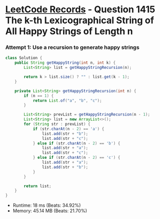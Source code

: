 # [LeetCode Records](../../README.md) - Question 1415 The k-th Lexicographical String of All Happy Strings of Length n

### Attempt 1: Use a recursion to generate happy strings
```java
class Solution {
    public String getHappyString(int n, int k) {
        List<String> list = getHappyStringRecursion(n);

        return k > list.size() ? "" : list.get(k - 1);
    }

    private List<String> getHappyStringRecursion(int n) {
        if (n == 1) {
            return List.of("a", "b", "c");
        }

        List<String> prevList = getHappyStringRecursion(n - 1);
        List<String> list = new ArrayList<>();
        for (String str : prevList) {
            if (str.charAt(n - 2) == 'a') {
                list.add(str + "b");
                list.add(str + "c");
            } else if (str.charAt(n - 2) == 'b') {
                list.add(str + "a");
                list.add(str + "c");
            } else if (str.charAt(n - 2) == 'c') {
                list.add(str + "a");
                list.add(str + "b");
            }
        }

        return list;
    }
}
```
- Runtime: 18 ms (Beats: 34.92%)
- Memory: 45.14 MB (Beats: 21.70%)

<br>
